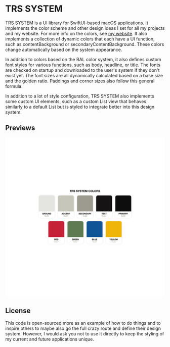 # TRS SYSTEM

TRS SYSTEM is a UI library for SwiftUI-based macOS applications. It implements the color scheme and other design ideas I set for all my projects and my website. For more info on the colors, see [my website](https://klinke.studio/fun/colors). It also implements a collection of dynamic colors that each have a UI function, such as contentBackground or secondaryContentBackground. These colors change automatically based on the system appearance.

In addition to colors based on the RAL color system, it also defines custom font styles for various functions, such as body, headline, or title. The fonts are checked on startup and downloaded to the user's system if they don't exist yet. The font sizes are all dynamically calculated based on a base size and the golden ratio. Paddings and corner sizes also follow this general formula.

In addition to a lot of style configuration, TRS SYSTEM also implements some custom UI elements, such as a custom List view that behaves similarly to a default List but is styled to integrate better into this design system.

## Previews

![Colors](/tests/trs-system-snapshot/snapshots/system-colors.png)

## License

This code is open-sourced more as an example of how to do things and to inspire others to maybe also go the full crazy route and define their design system. However, I would ask you not to use it directly to keep the styling of my current and future applications unique.

